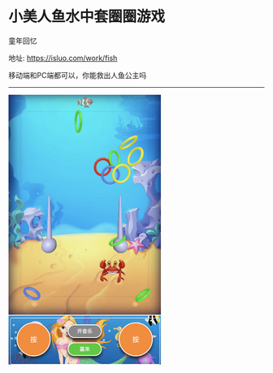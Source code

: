# 小美人鱼水中套圈圈游戏

童年回忆

地址: <a href="https://isluo.com/work/fish">https://isluo.com/work/fish</a>

移动端和PC端都可以，你能救出人鱼公主吗

---

<img src="assets/demo.png" width="300" />

